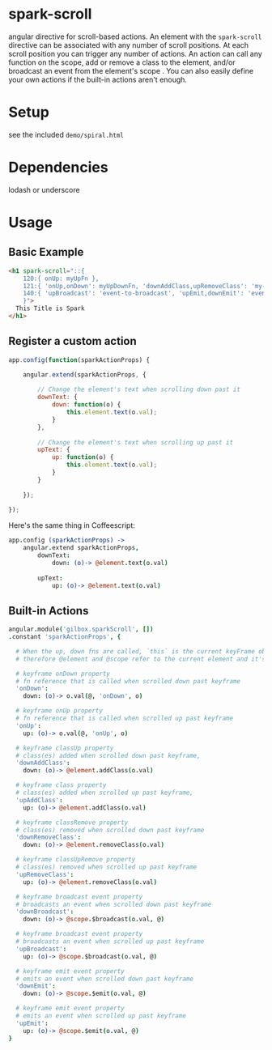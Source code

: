 spark-scroll
============

angular directive for scroll-based actions. An element with the `spark-scroll` directive can be associated with any number of scroll positions. At each scroll position you can trigger any number of actions. An action can call any function on the scope, add or remove a class to the element, and/or broadcast an event from the element's scope . You can also easily define your own actions if the built-in actions aren't enough.

Setup
=====

see the included `demo/spiral.html`

Dependencies
=====

lodash or underscore

Usage
=====

## Basic Example

```html
<h1 spark-scroll="::{
    120:{ onUp: myUpFn },
    121:{ 'onUp,onDown': myUpDownFn, 'downAddClass,upRemoveClass': 'my-class my-other-class' },
    140:{ 'upBroadcast': 'event-to-broadcast', 'upEmit,downEmit': 'event-to-emit' }
    }">
  This Title is Spark
</h1>
```

## Register a custom action

```javascript
app.config(function(sparkActionProps) {

    angular.extend(sparkActionProps, {
    
        // Change the element's text when scrolling down past it
        downText: {
            down: function(o) {
                this.element.text(o.val);
            }
        },
        
        // Change the element's text when scrolling up past it
        upText: {
            up: function(o) {
                this.element.text(o.val);
            }
        }
        
    });
    
});
```

Here's the same thing in Coffeescript:

```coffeescript
app.config (sparkActionProps) ->
    angular.extend sparkActionProps, 
        downText:
            down: (o)-> @element.text(o.val)
            
        upText:
            up: (o)-> @element.text(o.val)
```


## Built-in Actions

```coffeescript
angular.module('gilbox.sparkScroll', [])
.constant 'sparkActionProps', {

  # When the up, down fns are called, `this` is the current keyFrame object and `o` is the action object
  # therefore @element and @scope refer to the current element and it's scope

  # keyframe onDown property
  # fn reference that is called when scrolled down past keyframe
  'onDown':
    down: (o)-> o.val(@, 'onDown', o)

  # keyframe onUp property
  # fn reference that is called when scrolled up past keyframe
  'onUp':
    up: (o)-> o.val(@, 'onUp', o)

  # keyframe classUp property
  # class(es) added when scrolled down past keyframe,
  'downAddClass':
    down: (o)-> @element.addClass(o.val)

  # keyframe class property
  # class(es) added when scrolled up past keyframe,
  'upAddClass':
    up: (o)-> @element.addClass(o.val)

  # keyframe classRemove property
  # class(es) removed when scrolled down past keyframe
  'downRemoveClass':
    down: (o)-> @element.removeClass(o.val)

  # keyframe classUpRemove property
  # class(es) removed when scrolled up past keyframe
  'upRemoveClass':
    up: (o)-> @element.removeClass(o.val)

  # keyframe broadcast event property
  # broadcasts an event when scrolled down past keyframe
  'downBroadcast':
    down: (o)-> @scope.$broadcast(o.val, @)

  # keyframe broadcast event property
  # broadcasts an event when scrolled up past keyframe
  'upBroadcast':
    up: (o)-> @scope.$broadcast(o.val, @)

  # keyframe emit event property
  # emits an event when scrolled down past keyframe
  'downEmit':
    down: (o)-> @scope.$emit(o.val, @)

  # keyframe emit event property
  # emits an event when scrolled up past keyframe
  'upEmit':
    up: (o)-> @scope.$emit(o.val, @)
}
```
